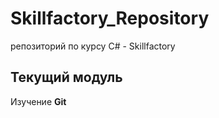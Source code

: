 # Skillfactory_Repository
репозиторий по курсу C# - Skillfactory

## Текущий модуль
Изучение **Git**
